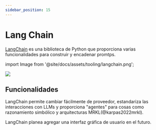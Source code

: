 ```yaml
---
sidebar_position: 15
---
```


# Lang Chain

[LangChain](https://github.com/hwchase17/langchain/) es una biblioteca de Python que proporciona varias funcionalidades para construir y encadenar promtps.

import Image from '@site/docs/assets/tooling/langchain.png';

<div style={{textAlign: 'center'}}>
  <img src={Image} style={{width: "750px"}} />
</div>

## Funcionalidades

LangChain permite cambiar fácilmente de proveedor, estandariza las interacciones con LLMs
y proporciona "agentes" para cosas como razonamiento simbólico y arquitecturas MRKL(@karpas2022mrkl).

LangChain planea agregar una interfaz gráfica de usuario en el futuro.
